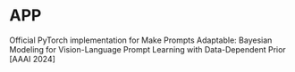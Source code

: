 # APP
Official PyTorch implementation for Make Prompts Adaptable: Bayesian Modeling for Vision-Language Prompt Learning with Data-Dependent Prior [AAAI 2024]
